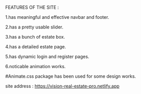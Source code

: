 FEATURES OF THE SITE :

1.has meaningful and effective navbar and footer.

2.has a pretty usable slider.

3.has a bunch of estate box.

4.has a detailed estate page.

5.has dynamic login and register pages.

6.noticable animation works.



#Animate.css package has been used for some design works.

site address : https://vision-real-estate-pro.netlify.app
